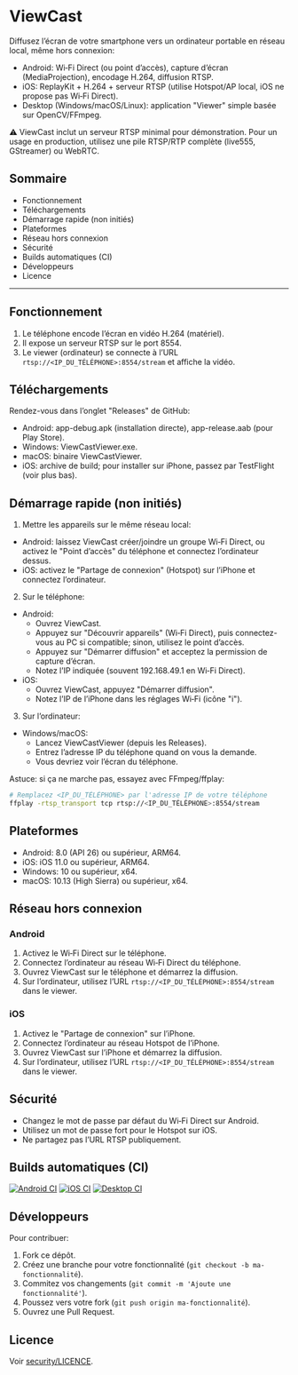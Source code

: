 # ViewCast

Diffusez l’écran de votre smartphone vers un ordinateur portable en réseau local, même hors connexion:
- Android: Wi‑Fi Direct (ou point d’accès), capture d’écran (MediaProjection), encodage H.264, diffusion RTSP.
- iOS: ReplayKit + H.264 + serveur RTSP (utilise Hotspot/AP local, iOS ne propose pas Wi‑Fi Direct).
- Desktop (Windows/macOS/Linux): application "Viewer" simple basée sur OpenCV/FFmpeg.

⚠️ ViewCast inclut un serveur RTSP minimal pour démonstration. Pour un usage en production, utilisez une pile RTSP/RTP complète (live555, GStreamer) ou WebRTC.

## Sommaire
- Fonctionnement
- Téléchargements
- Démarrage rapide (non initiés)
- Plateformes
- Réseau hors connexion
- Sécurité
- Builds automatiques (CI)
- Développeurs
- Licence

---

## Fonctionnement

1. Le téléphone encode l’écran en vidéo H.264 (matériel).
2. Il expose un serveur RTSP sur le port 8554.
3. Le viewer (ordinateur) se connecte à l’URL `rtsp://<IP_DU_TÉLÉPHONE>:8554/stream` et affiche la vidéo.

## Téléchargements

Rendez-vous dans l’onglet "Releases" de GitHub:
- Android: app-debug.apk (installation directe), app-release.aab (pour Play Store).
- Windows: ViewCastViewer.exe.
- macOS: binaire ViewCastViewer.
- iOS: archive de build; pour installer sur iPhone, passez par TestFlight (voir plus bas).

## Démarrage rapide (non initiés)

1) Mettre les appareils sur le même réseau local:
- Android: laissez ViewCast créer/joindre un groupe Wi‑Fi Direct, ou activez le "Point d’accès" du téléphone et connectez l’ordinateur dessus.
- iOS: activez le "Partage de connexion" (Hotspot) sur l’iPhone et connectez l’ordinateur.

2) Sur le téléphone:
- Android:
  - Ouvrez ViewCast.
  - Appuyez sur "Découvrir appareils" (Wi‑Fi Direct), puis connectez-vous au PC si compatible; sinon, utilisez le point d’accès.
  - Appuyez sur "Démarrer diffusion" et acceptez la permission de capture d’écran.
  - Notez l’IP indiquée (souvent 192.168.49.1 en Wi‑Fi Direct).
- iOS:
  - Ouvrez ViewCast, appuyez "Démarrer diffusion".
  - Notez l’IP de l’iPhone dans les réglages Wi‑Fi (icône "i").

3) Sur l’ordinateur:
- Windows/macOS:
  - Lancez ViewCastViewer (depuis les Releases).
  - Entrez l’adresse IP du téléphone quand on vous la demande.
  - Vous devriez voir l’écran du téléphone.

Astuce: si ça ne marche pas, essayez avec FFmpeg/ffplay:

```bash
# Remplacez <IP_DU_TÉLÉPHONE> par l'adresse IP de votre téléphone
ffplay -rtsp_transport tcp rtsp://<IP_DU_TÉLÉPHONE>:8554/stream
```

## Plateformes

- Android: 8.0 (API 26) ou supérieur, ARM64.
- iOS: iOS 11.0 ou supérieur, ARM64.
- Windows: 10 ou supérieur, x64.
- macOS: 10.13 (High Sierra) ou supérieur, x64.

## Réseau hors connexion

### Android

1. Activez le Wi‑Fi Direct sur le téléphone.
2. Connectez l’ordinateur au réseau Wi‑Fi Direct du téléphone.
3. Ouvrez ViewCast sur le téléphone et démarrez la diffusion.
4. Sur l’ordinateur, utilisez l’URL `rtsp://<IP_DU_TÉLÉPHONE>:8554/stream` dans le viewer.

### iOS

1. Activez le "Partage de connexion" sur l’iPhone.
2. Connectez l’ordinateur au réseau Hotspot de l’iPhone.
3. Ouvrez ViewCast sur l’iPhone et démarrez la diffusion.
4. Sur l’ordinateur, utilisez l’URL `rtsp://<IP_DU_TÉLÉPHONE>:8554/stream` dans le viewer.

## Sécurité

- Changez le mot de passe par défaut du Wi‑Fi Direct sur Android.
- Utilisez un mot de passe fort pour le Hotspot sur iOS.
- Ne partagez pas l’URL RTSP publiquement.

## Builds automatiques (CI)

[![Android CI](https://github.com/<user>/<repo>/actions/workflows/android.yml/badge.svg)](github/workflows/android.yml)
[![iOS CI](https://github.com/<user>/<repo>/actions/workflows/ios.yml/badge.svg)](github/workflows/ios.yml)
[![Desktop CI](https://github.com/<user>/<repo>/actions/workflows/desktop.yml/badge.svg)](github/workflows/desktop.yml)

## Développeurs

Pour contribuer:
1. Fork ce dépôt.
2. Créez une branche pour votre fonctionnalité (`git checkout -b ma-fonctionnalité`).
3. Commitez vos changements (`git commit -m 'Ajoute une fonctionnalité'`).
4. Poussez vers votre fork (`git push origin ma-fonctionnalité`).
5. Ouvrez une Pull Request.

## Licence

Voir [security/LICENCE](security/LICENCE).

